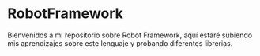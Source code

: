 # RobotFramework
Bienvenidos a mi repositorio sobre Robot Framework, aquí estaré subiendo mis aprendizajes sobre este lenguaje y probando diferentes librerias.
